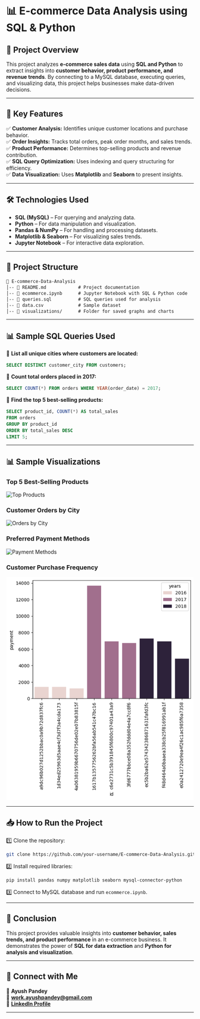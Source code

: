 # **📊 E-commerce Data Analysis using SQL & Python**

## **📌 Project Overview**
This project analyzes **e-commerce sales data** using **SQL and Python** to extract insights into **customer behavior, product performance, and revenue trends**. By connecting to a MySQL database, executing queries, and visualizing data, this project helps businesses make data-driven decisions.

---

## **🚀 Key Features**
✅ **Customer Analysis:** Identifies unique customer locations and purchase behavior.  
✅ **Order Insights:** Tracks total orders, peak order months, and sales trends.  
✅ **Product Performance:** Determines top-selling products and revenue contribution.  
✅ **SQL Query Optimization:** Uses indexing and query structuring for efficiency.  
✅ **Data Visualization:** Uses **Matplotlib** and **Seaborn** to present insights.  

---

## **🛠️ Technologies Used**
- **SQL (MySQL)** – For querying and analyzing data.  
- **Python** – For data manipulation and visualization.  
- **Pandas & NumPy** – For handling and processing datasets.  
- **Matplotlib & Seaborn** – For visualizing sales trends.  
- **Jupyter Notebook** – For interactive data exploration.  

---

## **📂 Project Structure**
```
📂 E-commerce-Data-Analysis
│-- 📜 README.md            # Project documentation  
│-- 📜 ecommerce.ipynb      # Jupyter Notebook with SQL & Python code  
│-- 📜 queries.sql          # SQL queries used for analysis  
│-- 📜 data.csv             # Sample dataset  
│-- 📂 visualizations/      # Folder for saved graphs and charts  
```

---

## **📊 Sample SQL Queries Used**
🔹 **List all unique cities where customers are located:**  
```sql
SELECT DISTINCT customer_city FROM customers;
```
🔹 **Count total orders placed in 2017:**  
```sql
SELECT COUNT(*) FROM orders WHERE YEAR(order_date) = 2017;
```
🔹 **Find the top 5 best-selling products:**  
```sql
SELECT product_id, COUNT(*) AS total_sales 
FROM orders 
GROUP BY product_id 
ORDER BY total_sales DESC 
LIMIT 5;
```

---

## **📊 Sample Visualizations**

### **Top 5 Best-Selling Products**
![Top Products](visualizations/top_products.png)

### **Customer Orders by City**
![Orders by City](visualizations/orders_by_city.png)

### **Preferred Payment Methods**
![Payment Methods](visualizations/payment_methods.png)

### **Customer Purchase Frequency**
![Purchase Frequency](visualizations/purchase_frequency.png)

---

## **📥 How to Run the Project**
1️⃣ Clone the repository:  
```sh
git clone https://github.com/your-username/E-commerce-Data-Analysis.git
```
2️⃣ Install required libraries:  
```sh
pip install pandas numpy matplotlib seaborn mysql-connector-python
```
3️⃣ Connect to MySQL database and run `ecommerce.ipynb`.  

---

## **📝 Conclusion**
This project provides valuable insights into **customer behavior, sales trends, and product performance** in an e-commerce business. It demonstrates the power of **SQL for data extraction** and **Python for analysis and visualization**.  

---

## **🔗 Connect with Me**
👤 **Ayush Pandey**  
📧 **work.ayushpandey@gmail.com**  
🔗 **[LinkedIn Profile](https://linkedin.com/in/your-profile)**  

---
